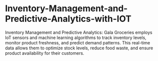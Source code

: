 # Inventory-Management-and-Predictive-Analytics-with-IOT

Inventory Management and Predictive Analytics: Gala Groceries employs IoT sensors and machine learning algorithms to track inventory levels, monitor product freshness, and predict demand patterns. This real-time data allows them to optimize stock levels, reduce food waste, and ensure product availability for their customers.
